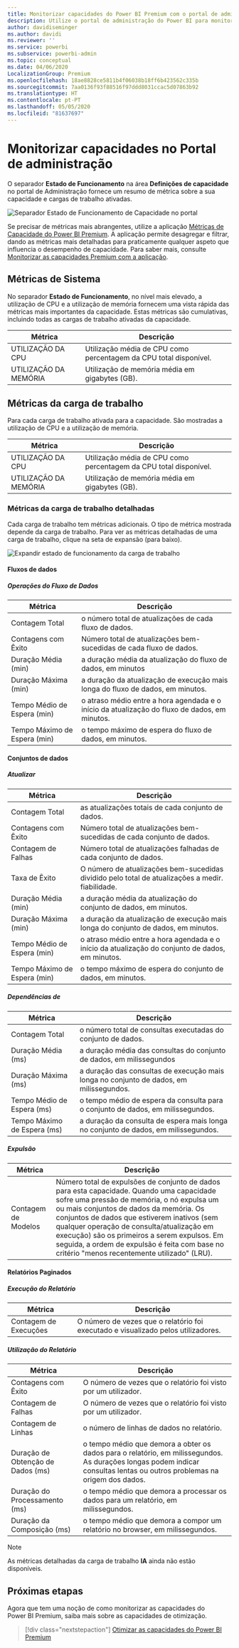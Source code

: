 ```yaml
---
title: Monitorizar capacidades do Power BI Premium com o portal de administração
description: Utilize o portal de administração do Power BI para monitorizar as suas capacidades Premium.
author: davidiseminger
ms.author: davidi
ms.reviewer: ''
ms.service: powerbi
ms.subservice: powerbi-admin
ms.topic: conceptual
ms.date: 04/06/2020
LocalizationGroup: Premium
ms.openlocfilehash: 18ae8828ce5811b4f06038b18ff6b423562c335b
ms.sourcegitcommit: 7aa0136f93f88516f97ddd8031ccac5d07863b92
ms.translationtype: HT
ms.contentlocale: pt-PT
ms.lasthandoff: 05/05/2020
ms.locfileid: "81637697"
---
```

# <a name="monitor-capacities-in-the-admin-portal"></a>Monitorizar capacidades no Portal de administração

O separador **Estado de Funcionamento** na área **Definições de capacidade** no portal de Administração fornece um resumo de métrica sobre a sua capacidade e cargas de trabalho ativadas.  

![Separador Estado de Funcionamento de Capacidade no portal](media/service-admin-premium-monitor-portal/admin-portal-health.png)

Se precisar de métricas mais abrangentes, utilize a aplicação [Métricas de Capacidade do Power BI Premium](service-admin-premium-monitor-capacity.md). A aplicação permite desagregar e filtrar, dando as métricas mais detalhadas para praticamente qualquer aspeto que influencia o desempenho de capacidade. Para saber mais, consulte [Monitorizar as capacidades Premium com a aplicação](service-admin-premium-monitor-capacity.md).





## <a name="system-metrics"></a>Métricas de Sistema

No separador **Estado de Funcionamento**, no nível mais elevado, a utilização de CPU e a utilização de memória fornecem uma vista rápida das métricas mais importantes da capacidade. Estas métricas são cumulativas, incluindo todas as cargas de trabalho ativadas da capacidade.

| **Métrica** | **Descrição** |
| --- | --- |
| UTILIZAÇÃO DA CPU | Utilização média de CPU como percentagem da CPU total disponível. |
| UTILIZAÇÃO DA MEMÓRIA | Utilização de memória média em gigabytes (GB).|

## <a name="workload-metrics"></a>Métricas da carga de trabalho

Para cada carga de trabalho ativada para a capacidade. São mostradas a utilização de CPU e a utilização de memória.

| **Métrica** | **Descrição** |
| --- | --- |
| UTILIZAÇÃO DA CPU | Utilização média de CPU como percentagem da CPU total disponível. |
| UTILIZAÇÃO DA MEMÓRIA | Utilização de memória média em gigabytes (GB).|

### <a name="detailed-workload-metrics"></a>Métricas da carga de trabalho detalhadas

Cada carga de trabalho tem métricas adicionais. O tipo de métrica mostrada depende da carga de trabalho. Para ver as métricas detalhadas de uma carga de trabalho, clique na seta de expansão (para baixo).

![Expandir estado de funcionamento da carga de trabalho](media/service-admin-premium-monitor-portal/admin-portal-health-expand.png)

#### <a name="dataflows"></a>Fluxos de dados

##### <a name="dataflow-operations"></a>Operações do Fluxo de Dados

| **Métrica** | **Descrição** |
| --- | --- |
| Contagem Total | o número total de atualizações de cada fluxo de dados. |
| Contagens com Êxito | Número total de atualizações bem-sucedidas de cada fluxo de dados.|
| Duração Média (min) | a duração média da atualização do fluxo de dados, em minutos |
| Duração Máxima (min) | a duração da atualização de execução mais longa do fluxo de dados, em minutos. |
| Tempo Médio de Espera (min) | o atraso médio entre a hora agendada e o início da atualização do fluxo de dados, em minutos. |
| Tempo Máximo de Espera (min) | o tempo máximo de espera do fluxo de dados, em minutos.  |

#### <a name="datasets"></a>Conjuntos de dados

##### <a name="refresh"></a>Atualizar

| **Métrica** | **Descrição** |
| --- | --- |
| Contagem Total | as atualizações totais de cada conjunto de dados. |
| Contagens com Êxito | Número total de atualizações bem-sucedidas de cada conjunto de dados. |
| Contagem de Falhas | Número total de atualizações falhadas de cada conjunto de dados. |
| Taxa de Êxito  | O número de atualizações bem-sucedidas dividido pelo total de atualizações a medir. fiabilidade. |
| Duração Média (min) | a duração média da atualização do conjunto de dados, em minutos.  |
| Duração Máxima (min) | a duração da atualização de execução mais longa do conjunto de dados, em minutos. |
| Tempo Médio de Espera (min) | o atraso médio entre a hora agendada e o início da atualização do conjunto de dados, em minutos. |
| Tempo Máximo de Espera (min) | o tempo máximo de espera do conjunto de dados, em minutos. |

##### <a name="query"></a>Dependências de

| **Métrica** | **Descrição** |
| --- | --- |
| Contagem Total | o número total de consultas executadas do conjunto de dados. |
| Duração Média (ms) |a duração média das consultas do conjunto de dados, em milissegundos|
| Duração Máxima (ms) |a duração das consultas de execução mais longa no conjunto de dados, em milissegundos. |
| Tempo Médio de Espera (ms) |o tempo médio de espera da consulta para o conjunto de dados, em milissegundos. |
| Tempo Máximo de Espera (ms) |a duração da consulta de espera mais longa no conjunto de dados, em milissegundos. |

##### <a name="eviction"></a>Expulsão

| **Métrica** | **Descrição** |
| --- | --- |
| Contagem de Modelos | Número total de expulsões de conjunto de dados para esta capacidade. Quando uma capacidade sofre uma pressão de memória, o nó expulsa um ou mais conjuntos de dados da memória. Os conjuntos de dados que estiverem inativos (sem qualquer operação de consulta/atualização em execução) são os primeiros a serem expulsos. Em seguida, a ordem de expulsão é feita com base no critério "menos recentemente utilizado" (LRU). |

#### <a name="paginated-reports"></a>Relatórios Paginados

##### <a name="report-execution"></a>Execução do Relatório

| **Métrica** | **Descrição** |
| --- | --- |
| Contagem de Execuções  | O número de vezes que o relatório foi executado e visualizado pelos utilizadores.|

##### <a name="report-usage"></a>Utilização do Relatório

| **Métrica** | **Descrição** |
| --- | --- |
| Contagens com Êxito | O número de vezes que o relatório foi visto por um utilizador. |
| Contagem de Falhas |O número de vezes que o relatório foi visto por um utilizador.|
| Contagem de Linhas |o número de linhas de dados no relatório. |
| Duração de Obtenção de Dados (ms) |o tempo médio que demora a obter os dados para o relatório, em milissegundos. As durações longas podem indicar consultas lentas ou outros problemas na origem dos dados.  |
| Duração do Processamento (ms) |o tempo médio que demora a processar os dados para um relatório, em milissegundos. |
| Duração da Composição (ms) |o tempo médio que demora a compor um relatório no browser, em milissegundos. |

> [!NOTE]
> As métricas detalhadas da carga de trabalho **IA** ainda não estão disponíveis.

## <a name="next-steps"></a>Próximas etapas

Agora que tem uma noção de como monitorizar as capacidades do Power BI Premium, saiba mais sobre as capacidades de otimização.

> [!div class="nextstepaction"]
> [Otimizar as capacidades do Power BI Premium](service-premium-capacity-optimize.md)
